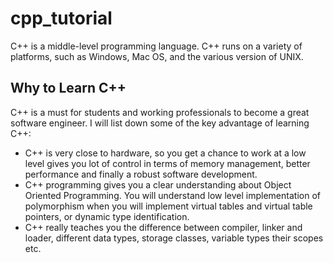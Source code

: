 # cpp_tutorial

C++ is a middle-level programming language. C++ runs on a variety of platforms, such as Windows, Mac OS, and the various version of UNIX. 

## Why to Learn C++
C++ is a must for students and working professionals to become a great software engineer. I will list down some of the key advantage of learning C++:
* C++ is very close to hardware, so you get a chance to work at a low level gives you lot of control in terms of memory management, better performance and finally a robust software development.
* C++ programming gives you a clear understanding about Object Oriented Programming. You will understand low level implementation of polymorphism when you will implement virtual tables and virtual table pointers, or dynamic type identification.
* C++ really teaches you the difference between compiler, linker and loader, different data types, storage classes, variable types their scopes etc.